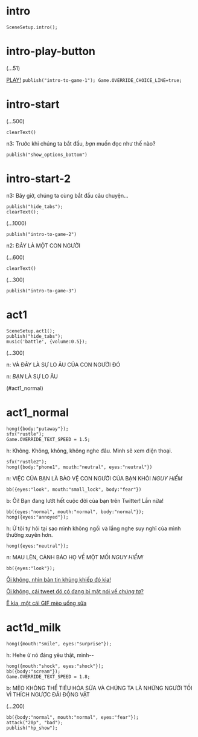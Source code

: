# intro

`SceneSetup.intro();`

# intro-play-button

(...51)

[PLAY!](#intro-start) `publish("intro-to-game-1"); Game.OVERRIDE_CHOICE_LINE=true;`

# intro-start

(...500)

`clearText()`

n3: Trước khi chúng ta bắt đầu, *bạn* muốn đọc như thế nào?

`publish("show_options_bottom")`

# intro-start-2

n3: Bây giờ, chúng ta cùng bắt đầu câu chuyện...

```
publish("hide_tabs");
clearText();
```

(...1000)

`publish("intro-to-game-2")`

n2: ĐÂY LÀ MỘT CON NGƯỜI

(...600)

`clearText()`

(...300)

`publish("intro-to-game-3")`

# act1

```
SceneSetup.act1();
publish("hide_tabs");
music('battle', {volume:0.5});
```

(...300)

n: VÀ ĐÂY LÀ SỰ LO ÂU CỦA CON NGƯỜI ĐÓ

n: _BẠN_ LÀ SỰ LO ÂU

(#act1_normal)


# act1_normal

```
hong({body:"putaway"});
sfx("rustle");
Game.OVERRIDE_TEXT_SPEED = 1.5;
```

h: Không. Không, không, không nghe đâu. Mình sẽ xem điện thoại.

```
sfx("rustle2");
hong({body:"phone1", mouth:"neutral", eyes:"neutral"})
```

n: VIỆC CỦA BẠN LÀ BẢO VỆ CON NGƯỜI CỦA BẠN KHỎI *NGUY HIỂM*

`bb({eyes:"look", mouth:"small_lock", body:"fear"})`

b: Ôi! Bạn đang lướt hết cuộc đời của bạn trên Twitter! Lần nữa!

```
bb({eyes:"normal", mouth:"normal", body:"normal"});
hong({eyes:"annoyed"});
```

h: Ừ tôi tự hỏi tại sao mình không ngồi và lắng nghe suy nghĩ của mình thường xuyên hơn.

`hong({eyes:"neutral"});`

n: MAU LÊN, CẢNH BÁO HỌ VỀ MỘT MỐI *NGUY HIỂM!*

```
bb({eyes:"look"});
```

[Ôi không, nhìn bản tin khủng khiếp đó kìa!](#act1d_news)

[Ôi không, cái tweet đó có đang bí mật nói về *chúng ta*?](#act1d_subtweet)

[Ê kìa, một cái GIF mèo uống sữa](#act1d_milk)

# act1d_milk

`hong({mouth:"smile", eyes:"surprise"});`

h: Hehe ừ nó đáng yêu thật, mình--

```
hong({mouth:"shock", eyes:"shock"});
bb({body:"scream"});
Game.OVERRIDE_TEXT_SPEED = 1.8;
```

b: MÈO KHÔNG THỂ TIÊU HÓA SỮA VÀ CHÚNG TA LÀ NHỮNG NGƯỜI TỒI VÌ THÍCH NGƯỢC ĐÃI ĐỘNG VẬT

(...200)

```
bb({body:"normal", mouth:"normal", eyes:"fear"});
attack("20p", "bad");
publish("hp_show");
```



